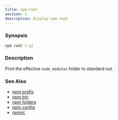 ```yaml
---
title: npm-root
section: 1
description: Display npm root
---
```


### Synopsis
```bash
npm root [-g]
```

### Description

Print the effective `node_modules` folder to standard out.

### See Also

* [npm prefix](/commands/npm-prefix)
* [npm bin](/commands/npm-bin)
* [npm folders](/configuring-npm/folders)
* [npm config](/commands/npm-config)
* [npmrc](/configuring-npm/npmrc)
